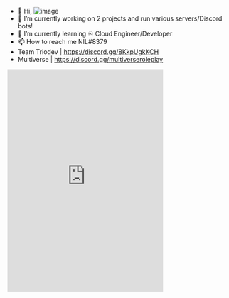 - 👋 Hi, ![image](https://user-images.githubusercontent.com/84989087/188270461-3b6d1ebd-4b81-42f2-b6da-3649cb3424a1.png)
- 🔭 I’m currently working on 2 projects and run various servers/Discord bots!
- 🌱 I’m currently learning ♾️ Cloud Engineer/Developer
- 📫 How to reach me NIL#8379
- Team Triodev | https://discord.gg/8KkpUgkKCH
- Multiverse  | https://discord.gg/multiverseroleplay

<iframe src="https://discord.com/widget?id=829562530589573142&theme=dark" width="350" height="500" allowtransparency="true" frameborder="0" sandbox="allow-popups allow-popups-to-escape-sandbox allow-same-origin allow-scripts"></iframe>

<!---
NilUwU/NilUwU is a ✨ special ✨ repository because its `README.md` (this file) appears on your GitHub profile.
You can click the Preview link to take a look at your changes.
--->
